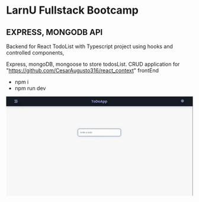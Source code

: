 # LarnU Fullstack Bootcamp

## EXPRESS, MONGODB API

Backend for React TodoList with Typescript project using hooks and controlled components, 

Express, mongoDB, mongoose to store todosList.
CRUD application for "https://github.com/CesarAugusto316/react_context" frontEnd

- npm i
- npm run dev

![plot](./assets/chrome-capture-2022-6-29.gif)